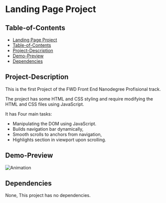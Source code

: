 # Landing Page Project

## Table-of-Contents

- [Landing Page Project](#landing-page-project)
- [Table-of-Contents](#table-of-contents)
- [Project-Description](#project-description)
- [Demo-Preview](#demo-preview)
- [Dependencies](#dependencies)

## Project-Description

This is the first Project of the FWD Front End Nanodegree Profisional track.

The project has some HTML and CSS styling and require modifying the HTML and CSS files using JavaScript.

It has Four main tasks:

- Manipulating the DOM using JavaScript.
- Builds navigation bar dynamically,
- Smooth scrolls to anchors from navigation,
- Highlights section in viewport upon scrolling.

## Demo-Preview
![Animation](https://user-images.githubusercontent.com/3948304/186037684-9b3e9c5b-5d0b-4124-8368-0ef414bc8ed4.gif)

## Dependencies

None, This project has no dependencies.
